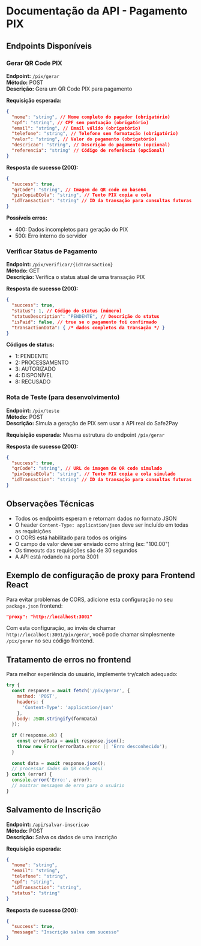 # Documentação da API - Pagamento PIX

## Endpoints Disponíveis

### Gerar QR Code PIX

**Endpoint:** `/pix/gerar`  
**Método:** POST  
**Descrição:** Gera um QR Code PIX para pagamento

**Requisição esperada:**
```json
{
  "nome": "string", // Nome completo do pagador (obrigatório)
  "cpf": "string", // CPF sem pontuação (obrigatório)
  "email": "string", // Email válido (obrigatório)
  "telefone": "string", // Telefone sem formatação (obrigatório)
  "valor": "string", // Valor do pagamento (obrigatório)
  "descricao": "string", // Descrição do pagamento (opcional)
  "referencia": "string" // Código de referência (opcional)
}
```

**Resposta de sucesso (200):**
```json
{
  "success": true,
  "qrCode": "string", // Imagem do QR code em base64
  "pixCopiaECola": "string", // Texto PIX copia e cola
  "idTransaction": "string" // ID da transação para consultas futuras
}
```

**Possíveis erros:**
- 400: Dados incompletos para geração do PIX
- 500: Erro interno do servidor

### Verificar Status de Pagamento

**Endpoint:** `/pix/verificar/{idTransaction}`  
**Método:** GET  
**Descrição:** Verifica o status atual de uma transação PIX

**Resposta de sucesso (200):**
```json
{
  "success": true,
  "status": 1, // Código do status (número)
  "statusDescription": "PENDENTE", // Descrição do status
  "isPaid": false, // true se o pagamento foi confirmado
  "transactionData": { /* dados completos da transação */ }
}
```

**Códigos de status:**
- 1: PENDENTE
- 2: PROCESSAMENTO
- 3: AUTORIZADO
- 4: DISPONÍVEL
- 8: RECUSADO

### Rota de Teste (para desenvolvimento)

**Endpoint:** `/pix/teste`  
**Método:** POST  
**Descrição:** Simula a geração de PIX sem usar a API real do Safe2Pay

**Requisição esperada:** Mesma estrutura do endpoint `/pix/gerar`

**Resposta de sucesso (200):**
```json
{
  "success": true,
  "qrCode": "string", // URL de imagem de QR code simulado
  "pixCopiaECola": "string", // Texto PIX copia e cola simulado
  "idTransaction": "string" // ID da transação para consultas futuras
}
```

## Observações Técnicas

- Todos os endpoints esperam e retornam dados no formato JSON
- O header `Content-Type: application/json` deve ser incluído em todas as requisições
- O CORS está habilitado para todos os origins
- O campo de valor deve ser enviado como string (ex: "100.00")
- Os timeouts das requisições são de 30 segundos
- A API está rodando na porta 3001

## Exemplo de configuração de proxy para Frontend React

Para evitar problemas de CORS, adicione esta configuração no seu `package.json` frontend:

```json
"proxy": "http://localhost:3001"
```

Com esta configuração, ao invés de chamar `http://localhost:3001/pix/gerar`, você pode chamar simplesmente `/pix/gerar` no seu código frontend.

## Tratamento de erros no frontend

Para melhor experiência do usuário, implemente try/catch adequado:

```javascript
try {
  const response = await fetch('/pix/gerar', {
    method: 'POST',
    headers: {
      'Content-Type': 'application/json'
    },
    body: JSON.stringify(formData)
  });
  
  if (!response.ok) {
    const errorData = await response.json();
    throw new Error(errorData.error || 'Erro desconhecido');
  }
  
  const data = await response.json();
  // processar dados do QR code aqui
} catch (error) {
  console.error('Erro:', error);
  // mostrar mensagem de erro para o usuário
}
```

## Salvamento de Inscrição

**Endpoint:** `/api/salvar-inscricao`  
**Método:** POST  
**Descrição:** Salva os dados de uma inscrição

**Requisição esperada:**
```json
{
  "nome": "string",
  "email": "string",
  "telefone": "string",
  "cpf": "string",
  "idTransaction": "string",
  "status": "string"
}
```

**Resposta de sucesso (200):**
```json
{
  "success": true,
  "message": "Inscrição salva com sucesso"
}
```
